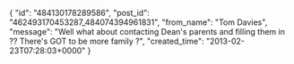  {
   "id": "484130178289586",
   "post_id": "462493170453287_484074394961831",
   "from_name": "Tom Davies",
   "message": "Well what about contacting Dean's parents and filling them in ??  There's GOT to be more family ?",
   "created_time": "2013-02-23T07:28:03+0000"
 }
